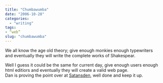 ```yaml
---
title: "Chumbawumba"
date: "2006-10-28"
categories: 
  - "writing"
tags:
- “web”
slug: "chumbawumba"
---
```


We all know the age old theory; give enough monkies enough typewriters and eventually they will write the complete works of Shakespear.

Well I guess it could be the same for current day, give enough users enough html editiors and eventually they will create a valid web page.  
Dan is proving the point over at [Satansden][1], well done and keep it up.

[1]:	https://www.satansden.co.uk